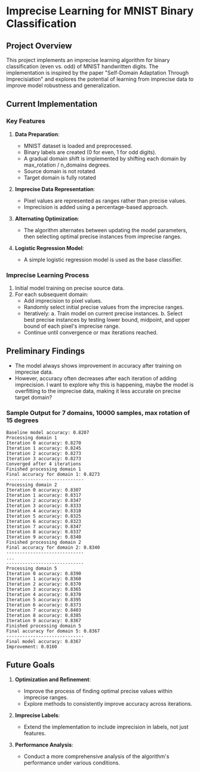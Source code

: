 # Imprecise Learning for MNIST Binary Classification

## Project Overview

This project implements an imprecise learning algorithm for binary classification (even vs. odd) of MNIST handwritten digits. The implementation is inspired by the paper "Self-Domain Adaptation Through Imprecisiation" and explores the potential of learning from imprecise data to improve model robustness and generalization.

## Current Implementation

### Key Features

1. **Data Preparation**:
   - MNIST dataset is loaded and preprocessed.
   - Binary labels are created (0 for even, 1 for odd digits).
   - A gradual domain shift is implemented by shifting each domain by max_rotation / n_domains degrees.
   - Source domain is not rotated 
   - Target domain is fully rotated

2. **Imprecise Data Representation**:
   - Pixel values are represented as ranges rather than precise values.
   - Imprecision is added using a percentage-based approach.

3. **Alternating Optimization**:
   - The algorithm alternates between updating the model parameters, then selecting optimal precise instances from imprecise ranges.

4. **Logistic Regression Model**:
   - A simple logistic regression model is used as the base classifier.

### Imprecise Learning Process

1. Initial model training on precise source data.
2. For each subsequent domain:
   - Add imprecision to pixel values.
   - Randomly select initial precise values from the imprecise ranges.
   - Iteratively:
     a. Train model on current precise instances.
     b. Select best precise instances by testing lower bound, midpoint, and upper bound of each pixel's imprecise range.
   - Continue until convergence or max iterations reached.

## Preliminary Findings

- The model always shows improvement in accuracy after training on imprecise data.
- However, accuracy often decreases after each iteration of adding imprecision. I want to explore why this is happening, maybe the model is overfitting to the imprecise data, making it less accurate on precise target domain?

### Sample Output for 7 domains, 10000 samples, max rotation of 15 degrees

```
Baseline model accuracy: 0.8207
Processing domain 1
Iteration 0 accuracy: 0.8270
Iteration 1 accuracy: 0.8245
Iteration 2 accuracy: 0.8273
Iteration 3 accuracy: 0.8273
Converged after 4 iterations
Finished processing domain 1
Final accuracy for domain 1: 0.8273
-----------------------------
Processing domain 2
Iteration 0 accuracy: 0.8307
Iteration 1 accuracy: 0.8317
Iteration 2 accuracy: 0.8347
Iteration 3 accuracy: 0.8333
Iteration 4 accuracy: 0.8310
Iteration 5 accuracy: 0.8325
Iteration 6 accuracy: 0.8323
Iteration 7 accuracy: 0.8347
Iteration 8 accuracy: 0.8337
Iteration 9 accuracy: 0.8340
Finished processing domain 2
Final accuracy for domain 2: 0.8340
-----------------------------
...
-----------------------------
Processing domain 5
Iteration 0 accuracy: 0.8390
Iteration 1 accuracy: 0.8360
Iteration 2 accuracy: 0.8370
Iteration 3 accuracy: 0.8365
Iteration 4 accuracy: 0.8370
Iteration 5 accuracy: 0.8395
Iteration 6 accuracy: 0.8373
Iteration 7 accuracy: 0.8403
Iteration 8 accuracy: 0.8385
Iteration 9 accuracy: 0.8367
Finished processing domain 5
Final accuracy for domain 5: 0.8367
-----------------------------
Final model accuracy: 0.8367
Improvement: 0.0160
```

## Future Goals

1. **Optimization and Refinement**:
   - Improve the process of finding optimal precise values within imprecise ranges.
   - Explore methods to consistently improve accuracy across iterations.

2. **Imprecise Labels**:
   - Extend the implementation to include imprecision in labels, not just features.

3. **Performance Analysis**:
   - Conduct a more comprehensive analysis of the algorithm's performance under various conditions.
